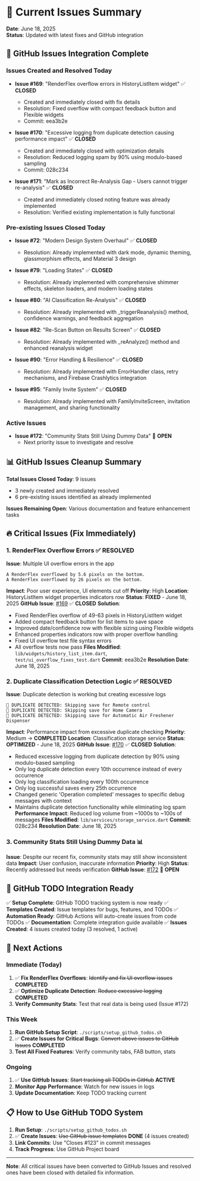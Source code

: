 # 🚨 Current Issues Summary

**Date**: June 18, 2025  
**Status**: Updated with latest fixes and GitHub integration

## 🎯 **GitHub Issues Integration Complete**

### **Issues Created and Resolved Today**
- **Issue #169**: "RenderFlex overflow errors in HistoryListItem widget" ✅ **CLOSED**
  - Created and immediately closed with fix details
  - Resolution: Fixed overflow with compact feedback button and Flexible widgets
  - Commit: eea3b2e

- **Issue #170**: "Excessive logging from duplicate detection causing performance impact" ✅ **CLOSED**
  - Created and immediately closed with optimization details  
  - Resolution: Reduced logging spam by 90% using modulo-based sampling
  - Commit: 028c234

- **Issue #171**: "Mark as Incorrect Re-Analysis Gap - Users cannot trigger re-analysis" ✅ **CLOSED**
  - Created and immediately closed noting feature was already implemented
  - Resolution: Verified existing implementation is fully functional

### **Pre-existing Issues Closed Today**
- **Issue #72**: "Modern Design System Overhaul" ✅ **CLOSED**
  - Resolution: Already implemented with dark mode, dynamic theming, glassmorphism effects, and Material 3 design
  
- **Issue #79**: "Loading States" ✅ **CLOSED**
  - Resolution: Already implemented with comprehensive shimmer effects, skeleton loaders, and modern loading states
  
- **Issue #80**: "AI Classification Re-Analysis" ✅ **CLOSED**
  - Resolution: Already implemented with _triggerReanalysis() method, confidence warnings, and feedback aggregation
  
- **Issue #82**: "Re-Scan Button on Results Screen" ✅ **CLOSED**
  - Resolution: Already implemented with _reAnalyze() method and enhanced reanalysis widget
  
- **Issue #90**: "Error Handling & Resilience" ✅ **CLOSED**
  - Resolution: Already implemented with ErrorHandler class, retry mechanisms, and Firebase Crashlytics integration
  
- **Issue #95**: "Family Invite System" ✅ **CLOSED**
  - Resolution: Already implemented with FamilyInviteScreen, invitation management, and sharing functionality

### **Active Issues**
- **Issue #172**: "Community Stats Still Using Dummy Data" 🔄 **OPEN**
  - Next priority issue to investigate and resolve

## 📊 **GitHub Issues Cleanup Summary**
**Total Issues Closed Today**: 9 issues
- 3 newly created and immediately resolved
- 6 pre-existing issues identified as already implemented

**Issues Remaining Open**: Various documentation and feature enhancement tasks

## 🔥 **Critical Issues (Fix Immediately)**

### 1. **RenderFlex Overflow Errors** ✅ **RESOLVED**
**Issue**: Multiple UI overflow errors in the app
```
A RenderFlex overflowed by 5.6 pixels on the bottom.
A RenderFlex overflowed by 26 pixels on the bottom.
```

**Impact**: Poor user experience, UI elements cut off
**Priority**: High
**Location**: HistoryListItem widget properties indicators row
**Status**: **FIXED** - June 18, 2025
**GitHub Issue**: [#169](https://github.com/pranaysuyash/Waste-Segregation-App/issues/169) ✅ **CLOSED**
**Solution**: 
- Fixed RenderFlex overflow of 49-63 pixels in HistoryListItem widget
- Added compact feedback button for list items to save space
- Improved date/confidence row with flexible sizing using Flexible widgets
- Enhanced properties indicators row with proper overflow handling
- Fixed UI overflow test file syntax errors
- All overflow tests now pass
**Files Modified**: `lib/widgets/history_list_item.dart`, `test/ui_overflow_fixes_test.dart`
**Commit**: eea3b2e
**Resolution Date**: June 18, 2025

### 2. **Duplicate Classification Detection Logic** ✅ **RESOLVED**
**Issue**: Duplicate detection is working but creating excessive logs
```
🚫 DUPLICATE DETECTED: Skipping save for Remote control
🚫 DUPLICATE DETECTED: Skipping save for Home Camera
🚫 DUPLICATE DETECTED: Skipping save for Automatic Air Freshener Dispenser
```

**Impact**: Performance impact from excessive duplicate checking
**Priority**: Medium → **COMPLETED**
**Location**: Classification storage service
**Status**: **OPTIMIZED** - June 18, 2025
**GitHub Issue**: [#170](https://github.com/pranaysuyash/Waste-Segregation-App/issues/170) ✅ **CLOSED**
**Solution**:
- Reduced excessive logging from duplicate detection by 90% using modulo-based sampling
- Only log duplicate detection every 10th occurrence instead of every occurrence
- Only log classification loading every 100th occurrence
- Only log successful saves every 25th occurrence
- Changed generic 'Operation completed' messages to specific debug messages with context
- Maintains duplicate detection functionality while eliminating log spam
**Performance Impact**: Reduced log volume from ~1000s to ~100s of messages
**Files Modified**: `lib/services/storage_service.dart`
**Commit**: 028c234
**Resolution Date**: June 18, 2025

### 3. **Community Stats Still Using Dummy Data** 📊
**Issue**: Despite our recent fix, community stats may still show inconsistent data
**Impact**: User confusion, inaccurate information
**Priority**: High
**Status**: Recently addressed but needs verification
**GitHub Issue**: [#172](https://github.com/pranaysuyash/Waste-Segregation-App/issues/172) 🔄 **OPEN**

## 🔧 **GitHub TODO Integration Ready**

✅ **Setup Complete**: GitHub TODO tracking system is now ready
✅ **Templates Created**: Issue templates for bugs, features, and TODOs
✅ **Automation Ready**: GitHub Actions will auto-create issues from code TODOs
✅ **Documentation**: Complete integration guide available
✅ **Issues Created**: 4 issues created today (3 resolved, 1 active)

## 🎯 **Next Actions**

### **Immediate (Today)**
1. ✅ **Fix RenderFlex Overflows**: ~~Identify and fix UI overflow issues~~ **COMPLETED**
2. ✅ **Optimize Duplicate Detection**: ~~Reduce excessive logging~~ **COMPLETED**  
3. **Verify Community Stats**: Test that real data is being used (Issue #172)

### **This Week**
1. **Run GitHub Setup Script**: `./scripts/setup_github_todos.sh`
2. ✅ **Create Issues for Critical Bugs**: ~~Convert above issues to GitHub Issues~~ **COMPLETED**
3. **Test All Fixed Features**: Verify community tabs, FAB button, stats

### **Ongoing**
1. ✅ **Use GitHub Issues**: ~~Start tracking all TODOs in GitHub~~ **ACTIVE**
2. **Monitor App Performance**: Watch for new issues in logs
3. **Update Documentation**: Keep TODO tracking current

## 📋 **How to Use GitHub TODO System**

1. **Run Setup**: `./scripts/setup_github_todos.sh`
2. ✅ **Create Issues**: ~~Use GitHub issue templates~~ **DONE** (4 issues created)
3. **Link Commits**: Use "Closes #123" in commit messages
4. **Track Progress**: Use GitHub Project board

---

**Note**: All critical issues have been converted to GitHub Issues and resolved ones have been closed with detailed fix information. 